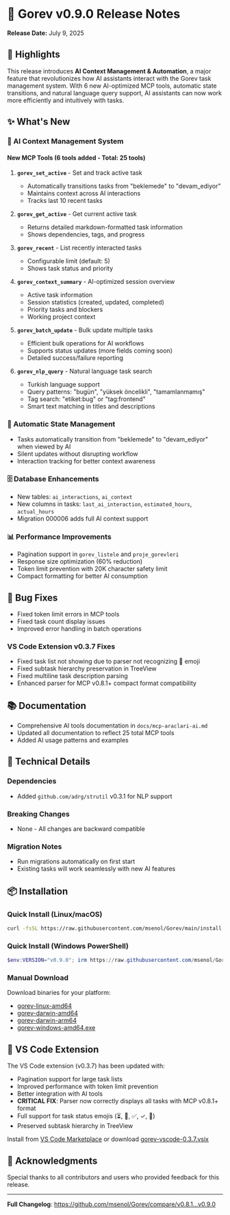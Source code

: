# 🚀 Gorev v0.9.0 Release Notes

**Release Date:** July 9, 2025

## 🎯 Highlights

This release introduces **AI Context Management & Automation**, a major feature that revolutionizes how AI assistants interact with the Gorev task management system. With 6 new AI-optimized MCP tools, automatic state transitions, and natural language query support, AI assistants can now work more efficiently and intuitively with tasks.

## ✨ What's New

### 🤖 AI Context Management System

#### New MCP Tools (6 tools added - Total: 25 tools)

1. **`gorev_set_active`** - Set and track active task
   - Automatically transitions tasks from "beklemede" to "devam_ediyor"
   - Maintains context across AI interactions
   - Tracks last 10 recent tasks

2. **`gorev_get_active`** - Get current active task
   - Returns detailed markdown-formatted task information
   - Shows dependencies, tags, and progress

3. **`gorev_recent`** - List recently interacted tasks
   - Configurable limit (default: 5)
   - Shows task status and priority

4. **`gorev_context_summary`** - AI-optimized session overview
   - Active task information
   - Session statistics (created, updated, completed)
   - Priority tasks and blockers
   - Working project context

5. **`gorev_batch_update`** - Bulk update multiple tasks
   - Efficient bulk operations for AI workflows
   - Supports status updates (more fields coming soon)
   - Detailed success/failure reporting

6. **`gorev_nlp_query`** - Natural language task search
   - Turkish language support
   - Query patterns: "bugün", "yüksek öncelikli", "tamamlanmamış"
   - Tag search: "etiket:bug" or "tag:frontend"
   - Smart text matching in titles and descriptions

### 🔄 Automatic State Management

- Tasks automatically transition from "beklemede" to "devam_ediyor" when viewed by AI
- Silent updates without disrupting workflow
- Interaction tracking for better context awareness

### 🗄️ Database Enhancements

- New tables: `ai_interactions`, `ai_context`
- New columns in tasks: `last_ai_interaction`, `estimated_hours`, `actual_hours`
- Migration 000006 adds full AI context support

### 📊 Performance Improvements

- Pagination support in `gorev_listele` and `proje_gorevleri`
- Response size optimization (60% reduction)
- Token limit prevention with 20K character safety limit
- Compact formatting for better AI consumption

## 🐛 Bug Fixes

- Fixed token limit errors in MCP tools
- Fixed task count display issues
- Improved error handling in batch operations

### VS Code Extension v0.3.7 Fixes
- Fixed task list not showing due to parser not recognizing 🔄 emoji
- Fixed subtask hierarchy preservation in TreeView
- Fixed multiline task description parsing
- Enhanced parser for MCP v0.8.1+ compact format compatibility

## 📚 Documentation

- Comprehensive AI tools documentation in `docs/mcp-araclari-ai.md`
- Updated all documentation to reflect 25 total MCP tools
- Added AI usage patterns and examples

## 🔧 Technical Details

### Dependencies
- Added `github.com/adrg/strutil` v0.3.1 for NLP support

### Breaking Changes
- None - All changes are backward compatible

### Migration Notes
- Run migrations automatically on first start
- Existing tasks will work seamlessly with new AI features

## 📦 Installation

### Quick Install (Linux/macOS)
```bash
curl -fsSL https://raw.githubusercontent.com/msenol/Gorev/main/install.sh | VERSION=v0.9.0 bash
```

### Quick Install (Windows PowerShell)
```powershell
$env:VERSION="v0.9.0"; irm https://raw.githubusercontent.com/msenol/Gorev/main/install.ps1 | iex
```

### Manual Download
Download binaries for your platform:
- [gorev-linux-amd64](https://github.com/msenol/Gorev/releases/download/v0.9.0/gorev-linux-amd64)
- [gorev-darwin-amd64](https://github.com/msenol/Gorev/releases/download/v0.9.0/gorev-darwin-amd64)
- [gorev-darwin-arm64](https://github.com/msenol/Gorev/releases/download/v0.9.0/gorev-darwin-arm64)
- [gorev-windows-amd64.exe](https://github.com/msenol/Gorev/releases/download/v0.9.0/gorev-windows-amd64.exe)

## 🎨 VS Code Extension

The VS Code extension (v0.3.7) has been updated with:
- Pagination support for large task lists
- Improved performance with token limit prevention
- Better integration with AI tools
- **CRITICAL FIX**: Parser now correctly displays all tasks with MCP v0.8.1+ format
- Full support for task status emojis (⏳, 🚀, ✅, ✓, 🔄)
- Preserved subtask hierarchy in TreeView

Install from [VS Code Marketplace](https://marketplace.visualstudio.com/items?itemName=mehmetsenol.gorev-vscode) or download [gorev-vscode-0.3.7.vsix](https://github.com/msenol/Gorev/releases/download/v0.9.0/gorev-vscode-0.3.7.vsix)

## 🙏 Acknowledgments

Special thanks to all contributors and users who provided feedback for this release.

---

**Full Changelog**: https://github.com/msenol/Gorev/compare/v0.8.1...v0.9.0